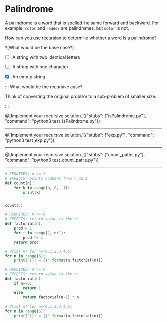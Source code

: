 # Palindrome

A palindrome is a word that is spelled the same forward and backward. 
For example, `rotor` and `redder` are palindromes, but `motor` is not.

How can you use recursion to determine whether a word is a palindrome? 

?[What would be the base case?]
-[ ] A string with two identical letters
-[ ] A string with one character
-[x] An empty string


::: What would be the recursive case? 

Think of converting the original problem to a sub-problem of smaller size.

:::

@[Implement your recursive solution.]({"stubs": ["isPalindrome.py"], "command": "python3 test_isPalindrome.py"})


---


@[Implement your recursive solution.]({"stubs": ["exp.py"], "command": "python3 test_exp.py"})


---


@[Implement your recursive solution.]({"stubs": ["count_paths.py"], "command": "python3 test_count_paths.py"})


---

```python runnable
# REQUIRES: n >= 1
# EFFECTS: prints numbers from n to 1
def count(n):
    for k in range(n, 0, -1):
        print(k)


count(5)
```


```python runnable
# REQUIRES: n >= 0
# EFFECTS: return value is the n!
def factorial(n):
    prod = 1
    for i in range(2, n+1):
        prod *= i
    return prod
  
# Print n! for n={0,1,2,3,4,5}
for n in range(6):
    print("{}! = {}".format(n,factorial(n)))
```

```python runnable
# REQUIRES: n >= 0
# EFFECTS: return value is the n!
def factorial(n):
    if n==0:
        return 1
    else:
        return factorial(n-1) * n
  
# Print n! for n={0,1,2,3,4,5}
for n in range(6):
    print("{}! = {}".format(n,factorial(n)))
```